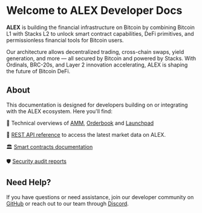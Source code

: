 # Welcome to ALEX Developer Docs

**ALEX** is building the financial infrastructure on Bitcoin by combining Bitcoin L1 with Stacks L2 to unlock smart contract capabilities, DeFi primitives, and permissionless financial tools for Bitcoin users.

Our architecture allows decentralized trading, cross-chain swaps, yield generation, and more — all secured by Bitcoin and powered by Stacks. With Ordinals, BRC-20s, and Layer 2 innovation accelerating, ALEX is shaping the future of Bitcoin DeFi.

## About

This documentation is designed for developers building on or integrating with the ALEX ecosystem. Here you'll find:

🧩 Technical overviews of [AMM](products/automated-market-making/alexs-automated-market-maker-amm.md), [Orderbook](products/orderbook/what-is-orderbook.md) and [Launchpad](products/launchpad/what-is-the-launchpad.md)

📡 [REST API reference](developers/api-references.md) to access the latest market data on ALEX.

🏛️ [Smart contracts documentation](developers/protocol-contracts/README.md)

🛡️ [Security audit reports](developers/security-audit.md)

## Need Help?

If you have questions or need assistance, join our developer community on [GitHub](https://github.com/alexgo-io) or reach out to our team through [Discord](https://discord.gg/alexlab).